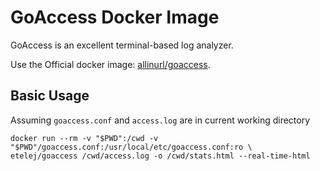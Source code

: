 # GoAccess Docker Image

GoAccess is an excellent terminal-based log analyzer.

Use the Official docker image: [allinurl/goaccess](https://hub.docker.com/r/allinurl/goaccess/).

## Basic Usage
Assuming `goaccess.conf` and `access.log` are in current working directory

```
docker run --rm -v "$PWD":/cwd -v "$PWD"/goaccess.conf:/usr/local/etc/goaccess.conf:ro \
etelej/goaccess /cwd/access.log -o /cwd/stats.html --real-time-html
```






